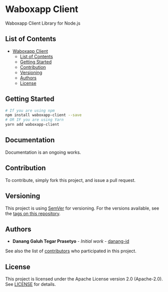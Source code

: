 # Waboxapp Client

Waboxapp Client Library for Node.js

## List of Contents

- [Waboxapp Client](#waboxapp-client)
  - [List of Contents](#list-of-contents)
  - [Getting Started](#getting-started)
  - [Contribution](#contribution)
  - [Versioning](#versioning)
  - [Authors](#authors)
  - [License](#license)

## Getting Started

```bash
# If you are using npm
npm install waboxapp-client --save
# OR IF you are using Yarn
yarn add waboxapp-client
```

## Documentation

Documentation is an ongoing works.

## Contribution

To contribute, simply fork this project, and issue a pull request.

## Versioning

This project is using [SemVer](http://semver.org/) for versioning. For the versions available, see the [tags on this repository](https://github.com/danang-id/waboxapp-client/tags).

## Authors

- **Danang Galuh Tegar Prasetyo** - _Initial work_ - [danang-id](https://github.com/danang-id)

See also the list of [contributors](https://github.com/danang-id/waboxapp-client/contributors) who participated in this project.

## License

This project is licensed under the Apache License version 2.0 (Apache-2.0). See [LICENSE](LICENSE) for details.
